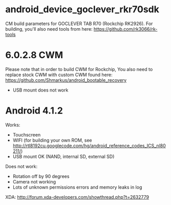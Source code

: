 android_device_goclever_rkr70sdk
================================

CM build parameters for GOCLEVER TAB R70 (Rockchip RK2926). For building, you'll also need tools from here: https://github.com/rk3066/rk-tools

6.0.2.8 CWM
===========
Please note that in order to build CWM for Rockchip, You also need to replace
stock CWM with custom CWM found here: https://github.com/Shmarkus/android_bootable_recovery
- USB mount does not work

Android 4.1.2 
=============
Works:
- Touchscreen
- WIFI (for building your own ROM, see http://rtl8192cu.googlecode.com/hg/android_reference_codes_ICS_nl80211/)
- USB mount OK (NAND, internal SD, external SD)

Does not work:
- Rotation off by 90 degrees
- Camera not working
- Lots of unknown permissions errors and memory leaks in log

XDA: http://forum.xda-developers.com/showthread.php?t=2632779
